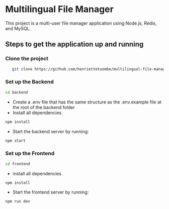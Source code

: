 # Multilingual File Manager

This project is a multi-user file manager application using Node.js, Redis, and MySQL.

## Steps to get the application up and running

### Clone the project
```bash
   git clone https://github.com/henriettetuombe/multilingual-file-manager.git
```

### Set up the Backend
```bash
cd backend
```
- Create a .env file that has the same structure as the .env.example file at the root of the backend folder
- Install all dependencies
```bash
npm install
```
- Start the backend server by running:
```bash
npm start
```


### Set up the Frontend
```bash
cd frontend
```
- install all dependencies
```bash
npm install
```

- Start the frontend server by running:
```bash
npm run dev
```
